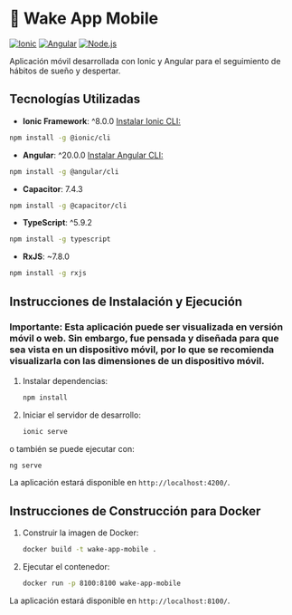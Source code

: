 # 🚀 Wake App Mobile

[![Ionic](https://img.shields.io/badge/Ionic-%E2%89%A58.0.0-3880FF?logo=ionic&logoColor=white)](https://ionicframework.com/)
[![Angular](https://img.shields.io/badge/Angular-%E2%89%A520.0.0-DD0031?logo=angular&logoColor=white)](https://angular.io/)
[![Node.js](https://img.shields.io/badge/Node.js-%E2%89%A514.0.0-339933?logo=node.js&logoColor=white)](https://nodejs.org/)


Aplicación móvil desarrollada con Ionic y Angular para el seguimiento de hábitos de sueño y despertar.

## Tecnologías Utilizadas

- **Ionic Framework**: ^8.0.0 [Instalar Ionic CLI:](https://ionicframework.com/docs/intro/cli)
```bash
npm install -g @ionic/cli
```
- **Angular**: ^20.0.0 [Instalar Angular CLI:](https://angular.io/cli)
```bash
npm install -g @angular/cli
```
- **Capacitor**: 7.4.3
```bash
npm install -g @capacitor/cli
```
- **TypeScript**: ^5.9.2
```bash
npm install -g typescript
```
- **RxJS**: ~7.8.0
```bash
npm install -g rxjs
```

## Instrucciones de Instalación y Ejecución

### Importante: Esta aplicación puede ser visualizada en versión móvil o web. Sin embargo, fue pensada y diseñada para que sea vista en un dispositivo móvil, por lo que se recomienda visualizarla con las dimensiones de un dispositivo móvil.

1. Instalar dependencias:
   ```bash
   npm install
   ```

2. Iniciar el servidor de desarrollo:
   ```bash
   ionic serve
   ```
o también se puede ejecutar con:
```bash
ng serve
```

La aplicación estará disponible en `http://localhost:4200/`.

## Instrucciones de Construcción para Docker

1. Construir la imagen de Docker:
   ```bash
   docker build -t wake-app-mobile .
   ```

2. Ejecutar el contenedor:
   ```bash
   docker run -p 8100:8100 wake-app-mobile
   ```

La aplicación estará disponible en `http://localhost:8100/`.
